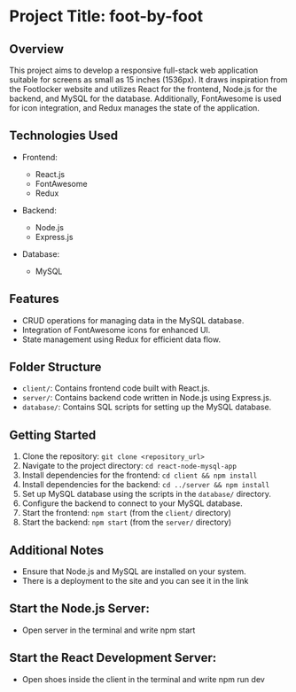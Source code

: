 
 
# Project Title: foot-by-foot

## Overview
This project aims to develop a responsive full-stack web application suitable for screens as small as 15 inches (1536px). It draws inspiration from the Footlocker website and utilizes React for the frontend, Node.js for the backend, and MySQL for the database. Additionally, FontAwesome is used for icon integration, and Redux manages the state of the application.

## Technologies Used
- Frontend:
  - React.js
  - FontAwesome
  - Redux

- Backend:
  - Node.js
  - Express.js

- Database:
  - MySQL

## Features
- CRUD operations for managing data in the MySQL database.
- Integration of FontAwesome icons for enhanced UI.
- State management using Redux for efficient data flow.

## Folder Structure
- `client/`: Contains frontend code built with React.js.
- `server/`: Contains backend code written in Node.js using Express.js.
- `database/`: Contains SQL scripts for setting up the MySQL database.

## Getting Started
1. Clone the repository: `git clone <repository_url>`
2. Navigate to the project directory: `cd react-node-mysql-app`
3. Install dependencies for the frontend: `cd client && npm install`
4. Install dependencies for the backend: `cd ../server && npm install`
5. Set up MySQL database using the scripts in the `database/` directory.
6. Configure the backend to connect to your MySQL database.
7. Start the frontend: `npm start` (from the `client/` directory)
8. Start the backend: `npm start` (from the `server/` directory)

## Additional Notes
- Ensure that Node.js and MySQL are installed on your system.
- There is a deployment to the site and you can see it in the link 
## Start the Node.js Server:
- Open server in the terminal and write npm start
## Start the React Development Server:
- Open shoes inside the client in the terminal and write npm run dev